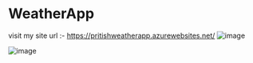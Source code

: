 # WeatherApp

visit my site url :- https://pritishweatherapp.azurewebsites.net/
![image](https://github.com/pritishranikarn/WeatherApp/assets/163279378/482178f2-4f92-4b57-84b7-8382ff6b7551)

![image](https://github.com/pritishranikarn/WeatherApp/assets/163279378/d0f4f845-5316-413b-beb6-71565ec9a1cb)


